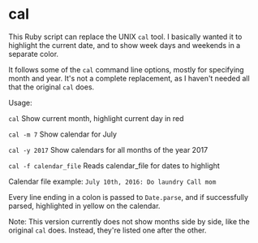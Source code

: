cal
===

This Ruby script can replace the UNIX `cal` tool. I basically wanted it to highlight the current date, and to show week days and weekends in a separate color.

It follows some of the `cal` command line options, mostly for specifying month and year. It's not a complete replacement, as I haven't needed all that the original `cal` does.

Usage:

`cal` Show current month, highlight current day in red

`cal -m 7` Show calendar for July

`cal -y 2017` Show calendars for all months of the year 2017

`cal -f calendar_file` Reads calendar_file for dates to highlight

Calendar file example:
`July 10th, 2016:
	Do laundry
	Call mom`

Every line ending in a colon is passed to `Date.parse`, and if successfully parsed, highlighted in yellow on the calendar.

Note: This version currently does not show months side by side, like the original `cal` does. Instead, they're listed one after the other.
